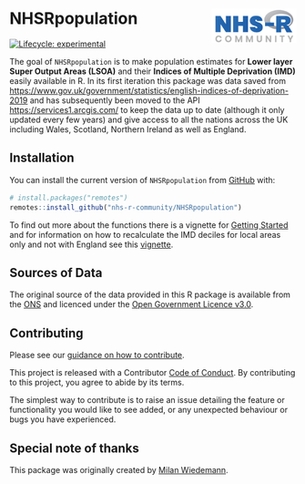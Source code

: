 
<!-- README.md is generated from README.Rmd. Please edit that file -->

# NHSRpopulation <a href='https://nhsrcommunity.com/'><img src='man/figures/logo.png' align="right" height="60" /></a>

<!-- badges: start -->

[![Lifecycle:
experimental](https://img.shields.io/badge/lifecycle-experimental-orange.svg)](https://lifecycle.r-lib.org/articles/stages.html#experimental)
<!-- badges: end -->

The goal of `NHSRpopulation` is to make population estimates for **Lower
layer Super Output Areas (LSOA)** and their **Indices of Multiple
Deprivation (IMD)** easily available in R. In its first iteration this
package was data saved from
<https://www.gov.uk/government/statistics/english-indices-of-deprivation-2019>
and has subsequently been moved to the API
<https://services1.arcgis.com/> to keep the data up to date (although it
only updated every few years) and give access to all the nations across
the UK including Wales, Scotland, Northern Ireland as well as England.

## Installation

You can install the current version of `NHSRpopulation` from
[GitHub](https://github.com/nhs-r-community/NHSRpopulation) with:

``` r
# install.packages("remotes")
remotes::install_github("nhs-r-community/NHSRpopulation")
```

To find out more about the functions there is a vignette for [Getting
Started](https://nhs-r-community.github.io/NHSRpopulation/articles/intro.html)
and for information on how to recalculate the IMD deciles for local
areas only and not with England see this
[vignette](https://nhs-r-community.github.io/NHSRpopulation/articles/calc-imd-ranks-within-la.html).

## Sources of Data

The original source of the data provided in this R package is available
from the
[ONS](https://www.ons.gov.uk/peoplepopulationandcommunity/populationandmigration/populationestimates/datasets/lowersuperoutputareamidyearpopulationestimates)
and licenced under the [Open Government Licence
v3.0](http://www.nationalarchives.gov.uk/doc/open-government-licence/version/3/).

## Contributing

Please see our 
[guidance on how to contribute](https://tools.nhsrcommunity.com/contribution.html).

This project is released with a Contributor [Code of Conduct](./CODE_OF_CONDUCT.md). 
By contributing to this project, you agree to abide by its terms.

The simplest way to contribute is to raise an issue detailing the feature or 
functionality you would like to see added, or any unexpected behaviour or bugs 
you have experienced.

## Special note of thanks

This package was originally created by [Milan
Wiedemann](https://github.com/milanwiedemann).
